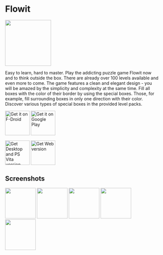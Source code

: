 # Flowit

<img src="https://raw.githubusercontent.com/Flowit-Game/Flowit/master/app/src/main/play/listings/en-US/graphics/icon/ic_launcher_web.png" width="150" />

Easy to learn, hard to master. Play the addicting puzzle game Flowit now and to think outside the box.
There are already over 100 levels available and even more to come. The game features a clean and elegant design - you will be amazed by the simplicity and complexity at the same time. 
Fill all boxes with the color of their border by using the special boxes. Those, for example, fill surrounding boxes in only one direction with their color. Discover various types of special boxes in the provided level packs.

[<img src="https://fdroid.gitlab.io/artwork/badge/get-it-on.png"
     alt="Get it on F-Droid"
     height="80">](https://f-droid.org/packages/com.bytehamster.flowitgame/)
[<img src="https://play.google.com/intl/en_us/badges/images/generic/en-play-badge.png"
     alt="Get it on Google Play"
     height="80">](https://play.google.com/store/apps/details?id=com.bytehamster.flowitgame)

[<img src="https://raw.githubusercontent.com/Flowit-Game/Flowit/master/assets/get-psvita.png"
     alt="Get Desktop and PS Vita version"
     height="80">](https://github.com/Flowit-Game/flowit-vita)
[<img src="https://raw.githubusercontent.com/Flowit-Game/Flowit/master/assets/get-website.png"
     alt="Get Web version"
     height="80">](https://flowit-game.github.io/flowit-react/)

## Screenshots

<img src="https://raw.githubusercontent.com/Flowit-Game/Flowit/master/app/src/main/play/listings/en-US/graphics/phone-screenshots/01.png" width="100" /> <img src="https://raw.githubusercontent.com/Flowit-Game/Flowit/master/app/src/main/play/listings/en-US/graphics/phone-screenshots/02.png" width="100" /> <img src="https://raw.githubusercontent.com/Flowit-Game/Flowit/master/app/src/main/play/listings/en-US/graphics/phone-screenshots/03.png" width="100" /> <img src="https://raw.githubusercontent.com/Flowit-Game/Flowit/master/app/src/main/play/listings/en-US/graphics/phone-screenshots/04.png" width="100" /> <img src="https://raw.githubusercontent.com/Flowit-Game/Flowit/master/app/src/main/play/listings/en-US/graphics/phone-screenshots/05.png" width="100" />
